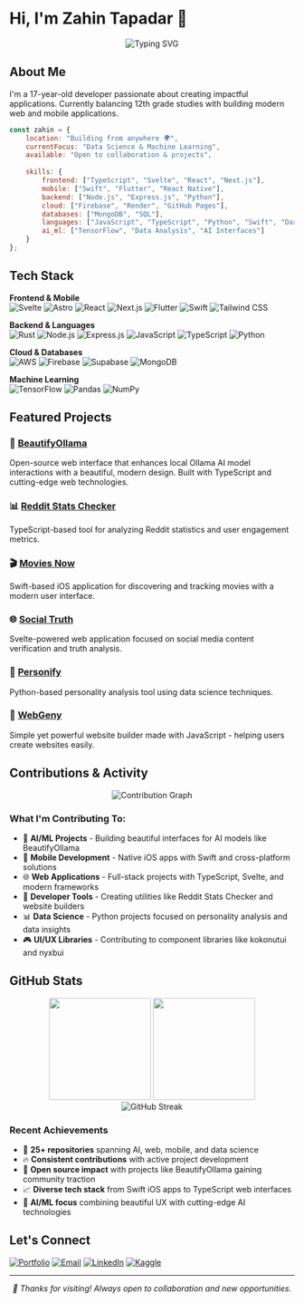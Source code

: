 # Hi, I'm Zahin Tapadar 👋

<div align="center">
  <img src="https://readme-typing-svg.herokuapp.com?font=JetBrains+Mono&size=20&pause=1000&color=00D9FF&center=true&vCenter=true&width=600&lines=Full-Stack+Developer+%7C+12th+Grade+Student;Building+with+Next.js%2C+React%2C+%26+Flutter;Currently+Learning+Data+Science+%26+AI" alt="Typing SVG" />
</div>

## About Me

I'm a 17-year-old developer passionate about creating impactful applications. Currently balancing 12th grade studies with building modern web and mobile applications.

```javascript
const zahin = {
    location: "Building from anywhere 🌍",
    currentFocus: "Data Science & Machine Learning",
    available: "Open to collaboration & projects",
    
    skills: {
        frontend: ["TypeScript", "Svelte", "React", "Next.js"],
        mobile: ["Swift", "Flutter", "React Native"],
        backend: ["Node.js", "Express.js", "Python"],
        cloud: ["Firebase", "Render", "GitHub Pages"],
        databases: ["MongoDB", "SQL"],
        languages: ["JavaScript", "TypeScript", "Python", "Swift", "Dart"],
        ai_ml: ["TensorFlow", "Data Analysis", "AI Interfaces"]
    }
};
```

## Tech Stack

**Frontend & Mobile**  
![Svelte](https://img.shields.io/badge/Svelte-FF3E00?style=flat&logo=svelte&logoColor=white)
![Astro](https://img.shields.io/badge/Astro-FF5D01?style=flat&logo=astro&logoColor=white)
![React](https://img.shields.io/badge/React-61DAFB?style=flat&logo=react&logoColor=black)
![Next.js](https://img.shields.io/badge/Next.js-000000?style=flat&logo=next.js&logoColor=white)
![Flutter](https://img.shields.io/badge/Flutter-02569B?style=flat&logo=flutter&logoColor=white)
![Swift](https://img.shields.io/badge/Swift-FA7343?style=flat&logo=swift&logoColor=white)
![Tailwind CSS](https://img.shields.io/badge/Tailwind_CSS-38B2AC?style=flat&logo=tailwind-css&logoColor=white)

**Backend & Languages**  
![Rust](https://img.shields.io/badge/Rust-000000?style=flat&logo=rust&logoColor=white)
![Node.js](https://img.shields.io/badge/Node.js-339933?style=flat&logo=node.js&logoColor=white)
![Express.js](https://img.shields.io/badge/Express.js-000000?style=flat&logo=express&logoColor=white)
![JavaScript](https://img.shields.io/badge/JavaScript-F7DF1E?style=flat&logo=javascript&logoColor=black)
![TypeScript](https://img.shields.io/badge/TypeScript-3178C6?style=flat&logo=typescript&logoColor=white)
![Python](https://img.shields.io/badge/Python-3776AB?style=flat&logo=python&logoColor=white)

**Cloud & Databases**  
![AWS](https://img.shields.io/badge/AWS-232F3E?style=flat&logo=amazon-aws&logoColor=white)
![Firebase](https://img.shields.io/badge/Firebase-FFCA28?style=flat&logo=firebase&logoColor=black)
![Supabase](https://img.shields.io/badge/Supabase-3ECF8E?style=flat&logo=supabase&logoColor=white)
![MongoDB](https://img.shields.io/badge/MongoDB-47A248?style=flat&logo=mongodb&logoColor=white)

**Machine Learning**  
![TensorFlow](https://img.shields.io/badge/TensorFlow-FF6F00?style=flat&logo=tensorflow&logoColor=white)
![Pandas](https://img.shields.io/badge/Pandas-150458?style=flat&logo=pandas&logoColor=white)
![NumPy](https://img.shields.io/badge/NumPy-013243?style=flat&logo=numpy&logoColor=white)

## Featured Projects

### 🤖 [BeautifyOllama](https://github.com/falkon2/BeautifyOllama)
Open-source web interface that enhances local Ollama AI model interactions with a beautiful, modern design. Built with TypeScript and cutting-edge web technologies.

### 📊 [Reddit Stats Checker](https://github.com/falkon2/redditstatschecker)
TypeScript-based tool for analyzing Reddit statistics and user engagement metrics.

### 🎬 [Movies Now](https://github.com/falkon2/Movies-Now)
Swift-based iOS application for discovering and tracking movies with a modern user interface.

### 🌐 [Social Truth](https://github.com/falkon2/Social-Truth)
Svelte-powered web application focused on social media content verification and truth analysis.

### 🎯 [Personify](https://github.com/falkon2/personify)
Python-based personality analysis tool using data science techniques.

### 🧮 [WebGeny](https://github.com/falkon2/WebGeny)
Simple yet powerful website builder made with JavaScript - helping users create websites easily.

## Contributions & Activity

<div align="center">
  <img src="https://github-readme-activity-graph.vercel.app/graph?username=zahintapadar&theme=github-compact&hide_border=true&area=true&custom_title=Contribution%20Activity" alt="Contribution Graph" />
</div>

### What I'm Contributing To:
- 🤖 **AI/ML Projects** - Building beautiful interfaces for AI models like BeautifyOllama
- 📱 **Mobile Development** - Native iOS apps with Swift and cross-platform solutions
- 🌐 **Web Applications** - Full-stack projects with TypeScript, Svelte, and modern frameworks
- 🔧 **Developer Tools** - Creating utilities like Reddit Stats Checker and website builders
- 📊 **Data Science** - Python projects focused on personality analysis and data insights
- 🎮 **UI/UX Libraries** - Contributing to component libraries like kokonutui and nyxbui

## GitHub Stats

<div align="center">
  <img height="180em" src="https://github-readme-stats.vercel.app/api?username=falkon2&show_icons=true&theme=dark&hide_border=true&count_private=true&include_all_commits=true" />
  <img height="180em" src="https://github-readme-stats.vercel.app/api/top-langs/?username=falkon2&layout=compact&theme=dark&hide_border=true&langs_count=8" />
</div>

<div align="center">
  <img src="https://github-readme-streak-stats.herokuapp.com/?user=falkon2&theme=dark&hide_border=true" alt="GitHub Streak" />
</div>

### Recent Achievements
- 🤖 **25+ repositories** spanning AI, web, mobile, and data science
- 🔥 **Consistent contributions** with active project development
- 🌟 **Open source impact** with projects like BeautifyOllama gaining community traction
- 📈 **Diverse tech stack** from Swift iOS apps to TypeScript web interfaces
- 🎯 **AI/ML focus** combining beautiful UX with cutting-edge AI technologies

## Let's Connect

[![Portfolio](https://img.shields.io/badge/Portfolio-zahintapadar.me-00ff88?style=flat&logo=google-chrome&logoColor=black)](https://zahintapadar.me/)
[![Email](https://img.shields.io/badge/Email-eufalkon@gmail.com-EA4335?style=flat&logo=gmail&logoColor=white)](mailto:eufalkon@gmail.com)
[![LinkedIn](https://img.shields.io/badge/LinkedIn-Zahin_Tapadar-0A66C2?style=flat&logo=linkedin&logoColor=white)](https://www.linkedin.com/in/zahin-tapadar-524640243/)
[![Kaggle](https://img.shields.io/badge/Kaggle-Data_Science-20BEFF?style=flat&logo=kaggle&logoColor=white)](https://www.kaggle.com/zahinahmedtapadar)

---

<div align="center">
  <i>💜 Thanks for visiting! Always open to collaboration and new opportunities.</i>
</div>
